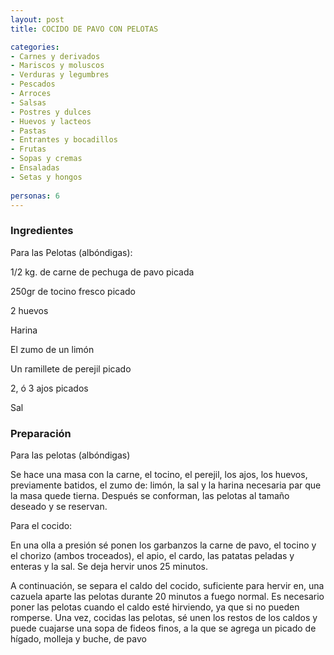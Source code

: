 ```yaml
---
layout: post
title: COCIDO DE PAVO CON PELOTAS

categories:
- Carnes y derivados
- Mariscos y moluscos
- Verduras y legumbres
- Pescados
- Arroces
- Salsas
- Postres y dulces
- Huevos y lacteos
- Pastas
- Entrantes y bocadillos
- Frutas
- Sopas y cremas
- Ensaladas
- Setas y hongos
 
personas: 6 
---
```


<h3>Ingredientes</h3>
Para las Pelotas (albóndigas):

1/2 kg. de carne de pechuga de pavo picada

250gr de tocino fresco picado

2 huevos

Harina

El zumo de un limón

Un ramillete de perejil picado

2, ó 3 ajos picados

Sal

<h3>Preparación</h3>
Para las pelotas (albóndigas)

Se hace una masa con la carne, el tocino, el perejil, los ajos, los huevos, previamente batidos, el zumo de: limón, la sal y la harina necesaria par que la masa quede tierna. Después se conforman, las pelotas al tamaño deseado y se reservan.

Para el cocido:

En una olla a presión sé ponen los garbanzos la carne de pavo, el tocino y el chorizo (ambos troceados), el apio, el cardo, las patatas peladas y enteras y la sal. Se deja hervir unos 25 minutos.

A continuación, se separa el caldo del cocido, suficiente para hervir en, una cazuela aparte las pelotas durante 20 minutos a fuego normal. Es necesario poner las pelotas cuando el caldo esté hirviendo, ya que si no pueden romperse. Una vez, cocidas las pelotas, sé unen los restos de los caldos y puede cuajarse una sopa de fideos finos, a la que se agrega un picado de hígado, molleja y buche, de pavo


